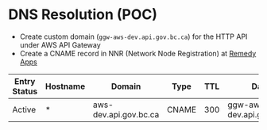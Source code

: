# DNS Resolution (POC)

- Create custom domain (`ggw-aws-dev.api.gov.bc.ca`) for the HTTP API under AWS API Gateway
- Create a CNAME record in NNR (Network Node Registration) at [Remedy Apps](https://remedyapps.gov.bc.ca/arsys/forms/remedyprod/AR+System+Customizable+Home+Page/Default+Administrator+View/?cacheid=8b8a26fe)

|Entry Status|Hostname|Domain|Type|TTL|Data|View|
|-|-|-|-|-|-|-|
|Active|*|aws-dev.api.gov.bc.ca|CNAME|300|ggw-aws-dev.api.gov.bc.ca|Public|